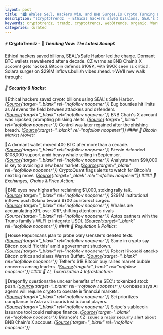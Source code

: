 ```yaml
---
layout: post
title: "🏙️ Whales Sell, Hackers Win, and BNB Surges.Is Crypto Turning a Corner?"
description: "[CryptoTrendz] - Ethical hackers saved billions, SEAL’s Safe Harbor led the charge. Dormant BTC wallets reawakened after a decade. CZ warns as BNB Chain’s X account gets hacked. Bitcoin defends $108K, with $90K seen as critical. Solana surges on $291M inflows.bullish vibes ahead."
keywords: cryptotrendz, trendz, cryptotrends, web3trends, organic, Warren, Token, crypto, Stablecoin, CEO, AI, Market, Bitcoin, BTC, Trump, Analyst, Cardano
categories: curated
---
```


#### ⚡ CryptoTrendz - 📌 *Trending Now: The Latest Scoop!:*

Ethical hackers saved billions, SEAL’s Safe Harbor led the charge. Dormant BTC wallets reawakened after a decade. CZ warns as BNB Chain’s X account gets hacked. Bitcoin defends $108K, with $90K seen as critical. Solana surges on $291M inflows.bullish vibes ahead. ✨We’ll now walk through:


#### *🔖  Security & Hacks:*  

🔹Ethical hackers saved crypto billions using SEAL's Safe Harbor. *([Source](https://s.avyag.com/029e){:target="_blank" rel="nofollow noopener"})* Bug bounties hit limits as AI evens the field between attackers and defenders. *([Source](https://s.avyag.com/06sp){:target="_blank" rel="nofollow noopener"})* BNB Chain's X account was hijacked, prompting phishing alerts. *([Source](https://s.avyag.com/944k){:target="_blank" rel="nofollow noopener"})* Control was later regained after the phishing breach. *([Source](https://s.avyag.com/3077){:target="_blank" rel="nofollow noopener"})* #### *🔖  Bitcoin Market Moves:*  

🔹A dormant wallet moved 400 BTC after more than a decade. *([Source](https://s.avyag.com/exql){:target="_blank" rel="nofollow noopener"})* Bitcoin defended $108,000 support amid heavy whale selling in September. *([Source](https://s.avyag.com/xv4c){:target="_blank" rel="nofollow noopener"})* Analysts warn $90,000 is key to avoiding a new bear market. *([Source](https://s.avyag.com/sx0j){:target="_blank" rel="nofollow noopener"})* CryptoQuant flags alerts to watch for Bitcoin's next big move. *([Source](https://s.avyag.com/0tnw){:target="_blank" rel="nofollow noopener"})* #### *🔖  Exchanges, Chains & Price Action:*  

🔹BNB eyes new highs after reclaiming $1,000, stoking rally talk. *([Source](https://s.avyag.com/v9n4){:target="_blank" rel="nofollow noopener"})* $291M institutional inflows push Solana toward $300 as interest surges. *([Source](https://s.avyag.com/8ftq){:target="_blank" rel="nofollow noopener"})* Whales are accumulating XPL over XRP, shifting attention to rivals. *([Source](https://s.avyag.com/w9u4){:target="_blank" rel="nofollow noopener"})* Aptos partners with the Trump family's WLFI to integrate USD1. *([Source](https://s.avyag.com/7xw1){:target="_blank" rel="nofollow noopener"})* #### *🔖  Regulation & Politics:*  

🔹House Republicans plan to probe Gary Gensler's deleted texts. *([Source](https://s.avyag.com/xtt5){:target="_blank" rel="nofollow noopener"})* Some in crypto say Bitcoin could “fix this” amid a government shutdown. *([Source](https://s.avyag.com/cwut){:target="_blank" rel="nofollow noopener"})* Robert Kiyosaki attacks Bitcoin critics and slams Warren Buffett. *([Source](https://s.avyag.com/guzj){:target="_blank" rel="nofollow noopener"})* Tether's $1B Bitcoin buy raises market bubble concerns among leaders. *([Source](https://s.avyag.com/qou3){:target="_blank" rel="nofollow noopener"})* #### *🔖  AI, Tokenization & Infrastructure:*  

🔹Dragonfly questions the unclear benefits of the SEC's tokenized stock push. *([Source](https://s.avyag.com/l4g8){:target="_blank" rel="nofollow noopener"})* Coinbase says AI agents will require crypto to operate in financial markets. *([Source](https://s.avyag.com/a643){:target="_blank" rel="nofollow noopener"})* Sei prioritizes compliance in Asia as it courts institutional players. *([Source](https://s.avyag.com/3l1a){:target="_blank" rel="nofollow noopener"})* Stripe's stablecoin issuance tool could reshape finance. *([Source](https://s.avyag.com/hytz){:target="_blank" rel="nofollow noopener"})* Binance's CZ issued a major security alert about BNB Chain's X account. *([Source](https://s.avyag.com/jdt6){:target="_blank" rel="nofollow noopener"})*